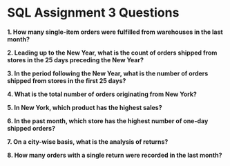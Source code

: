 # SQL Assignment 3 Questions

**1. How many single-item orders were fulfilled from warehouses in the last month?**

**2. Leading up to the New Year, what is the count of orders shipped from stores in the 25 days preceding the New Year?**

**3. In the period following the New Year, what is the number of orders shipped from stores in the first 25 days?**

**4. What is the total number of orders originating from New York?**

**5. In New York, which product has the highest sales?**

**6. In the past month, which store has the highest number of one-day shipped orders?**

**7. On a city-wise basis, what is the analysis of returns?**

**8. How many orders with a single return were recorded in the last month?**
